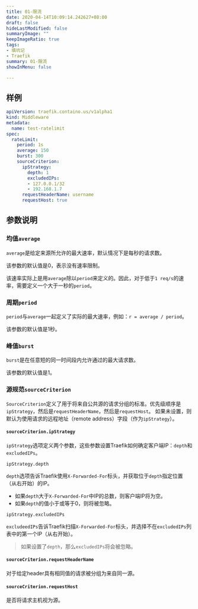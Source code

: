 ```yaml
---
title: 01-限流
date: 2020-04-14T10:09:14.242627+08:00
draft: false
hideLastModified: false
summaryImage: ""
keepImageRatio: true
tags:
- 填坑记
- Traefik
summary: 01-限流
showInMenu: false

---
```


## 样例

```yaml
apiVersion: traefik.containo.us/v1alpha1
kind: Middleware
metadata:
  name: test-ratelimit
spec:
  rateLimit:
    period: 1s
    average: 150
    burst: 300
    sourceCriterion:
      ipStrategy:
        depth: 1
        excludedIPs:
        - 127.0.0.1/32
        - 192.168.1.7
      requestHeaderName: username
      requestHost: true
```

## 参数说明

### 均值`average`

`average`是给定来源所允许的最大速率，默认情况下是每秒的请求数。

该参数的默认值是0，表示没有速率限制。

该速率实际上是用`average`除以`period`来定义的。因此，对于低于`1 req/s`的速率，需要定义一个大于一秒的`period`。

### 周期`period`

`period`与`average`一起定义了实际的最大速率，例如：`r = average / period`。

该参数的默认值是1秒。

### 峰值`burst`

`burst`是在任意短的同一时间段内允许通过的最大请求数。

该参数的默认值是1。

### 源规范`sourceCriterion`

`SourceCriterion`定义了用于将来自公共源的请求分组的标准。优先级顺序是`ipStrategy`，然后是`requestHeaderName`，然后是`requestHost`。 如果未设置，则默认为使用请求的远程地址（remote address）字段（作为`ipStrategy`）。

#### `sourceCriterion.ipStrategy`

`ipStrategy`选项定义两个参数，这些参数设置Traefik如何确定客户端IP：`depth`和`excludedIPs`。

`ipStrategy.depth`

`depth`选项告诉Traefik使用`X-Forwarded-For`标头，并获取位于`depth`指定位置（从右开始）的IP。

- 如果`depth`大于`X-Forwarded-For`中IP的总数，则客户端IP将为空。
- 如果`depth`的值小于或等于0，则将被忽略。

`ipStrategy.excludedIPs`

`excludeedIPs`告诉Traefik扫描`X-Forwarded-For`标头，并选择不在`excludedIPs`列表中的第一个IP（从右开始）。

> 如果设置了`depth`，那么`excludedIPs`将会被忽略。

#### `sourceCriterion.requestHeaderName`

对于给定header具有相同值的请求被分组为来自同一源。

#### `sourceCriterion.requestHost`

是否将请求主机视为源。
